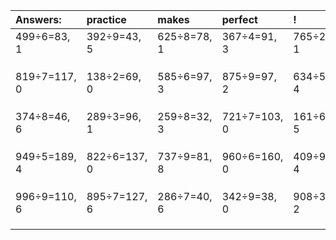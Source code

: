 | Answers: | practice | makes | perfect | ! |
| :--- | :--- | :--- | :--- | :--- |
| 499÷6=83, 1 | 392÷9=43, 5 | 625÷8=78, 1 | 367÷4=91, 3 | 765÷2=382, 1 | 
|   |   |   |   |   | 
|   |   |   |   |   | 
|   |   |   |   |   | 
| 819÷7=117, 0 | 138÷2=69, 0 | 585÷6=97, 3 | 875÷9=97, 2 | 634÷5=126, 4 | 
|   |   |   |   |   | 
|   |   |   |   |   | 
|   |   |   |   |   | 
| 374÷8=46, 6 | 289÷3=96, 1 | 259÷8=32, 3 | 721÷7=103, 0 | 161÷6=26, 5 | 
|   |   |   |   |   | 
|   |   |   |   |   | 
|   |   |   |   |   | 
| 949÷5=189, 4 | 822÷6=137, 0 | 737÷9=81, 8 | 960÷6=160, 0 | 409÷9=45, 4 | 
|   |   |   |   |   | 
|   |   |   |   |   | 
|   |   |   |   |   | 
| 996÷9=110, 6 | 895÷7=127, 6 | 286÷7=40, 6 | 342÷9=38, 0 | 908÷3=302, 2 | 
|   |   |   |   |   | 
|   |   |   |   |   | 
|   |   |   |   |   | 
